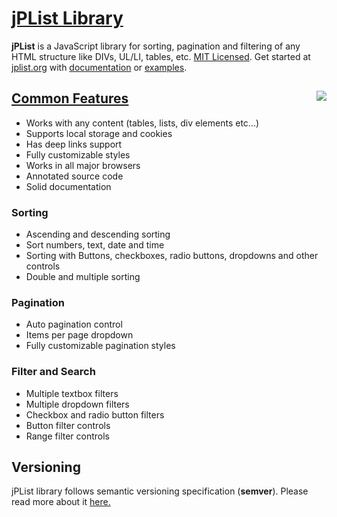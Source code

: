 # [jPList Library](https://jplist.org)

**jPList** is a JavaScript library for sorting, pagination and filtering of any HTML structure like DIVs, UL/LI, tables, etc. [MIT Licensed](https://github.com/1rosehip/jplist-es6/blob/master/LICENSE.txt). Get started at [jplist.org](https://jplist.org) with [documentation](https://jplist.org/documentation/getting-started) or [examples](https://jplist.org/examples/index).

## [Common Features](#common-features) <img src="https://raw.githubusercontent.com/1rosehip/jplist/master/demo/img/common/jplist.png" align="right">
- Works with any content (tables, lists, div elements etc...)
- Supports local storage and cookies
- Has deep links support
- Fully customizable styles
- Works in all major browsers
- Annotated source code
- Solid documentation

### Sorting
- Ascending and descending sorting
- Sort numbers, text, date and time
- Sorting with Buttons, checkboxes, radio buttons, dropdowns and other controls
- Double and multiple sorting

### Pagination
- Auto pagination control
- Items per page dropdown
- Fully customizable pagination styles

### Filter and Search
- Multiple textbox filters
- Multiple dropdown filters
- Checkbox and radio button filters
- Button filter controls
- Range filter controls

## Versioning
jPList library follows semantic versioning specification (**semver**). Please read more about it [here.](https://semver.org/)
